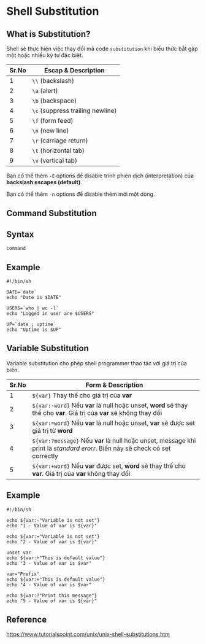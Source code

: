 # Shell Substitution

## What is Substitution?

Shell sẽ thực hiện việc thay đổi mã code `substitution` khi biểu thức bắt gặp một hoặc nhiều ký tự đặc biệt.

| Sr.No | Escap & Description              |
| ----- | -------------------------------- |
| 1     | `\\` (backslash)                 |
| 2     | `\a` (alert)                     |
| 3     | `\b` (backspace)                 |
| 4     | `\c` (suppress trailing newline) |
| 5     | `\f` (form feed)                 |
| 6     | `\n` (new line)                  |
| 7     | `\r` (carriage return)           |
| 8     | `\t` (horizontal tab)            |
| 9     | `\v` (vertical tab)              |

Bạn có thể thêm `-E` options để disable trình phiên dịch (interpretation) của **backslash escapes (default)**.

Bạn có thể thêm `-n` options để disable thêm mới một dòng.

## Command Substitution

## Syntax

`command`

## Example

```shell
#!/bin/sh

DATE=`date`
echo "Date is $DATE"

USERS=`who | wc -l`
echo "Logged in user are $USERS"

UP=`date ; uptime`
echo "Uptime is $UP"
```

## Variable Substitution

Variable substitution cho phép shell programmer thao tác với giá trị của biến.

| Sr.No | Form & Description                                                                                                          |
| ----- | --------------------------------------------------------------------------------------------------------------------------- |
| 1     | `${var}` Thay thế cho giá trị của **var**                                                                                   |
| 2     | `${var:-word}` Nếu **var** là null hoặc unset, **word** sẽ thay thế cho **var**. Giá trị của **var** sẽ không thay đổi      |
| 3     | `${var:=word}` Nếu **var** là null hoặc unset, **var** sẽ được set giá trị từ **word**                                      |
| 4     | `${var:?message}` Nếu **var** là null hoặc unset, message khi print là _standard erorr_. Biến này sẽ check có set correctly |
| 5     | `${var:+word}` Nếu **var** được set, **word** sẽ thay thế cho **var**. Giá trị của **var** không thay đổi                   |

## Example

```shell
#!/bin/sh

echo ${var:-"Variable is not set"}
echo "1 - Value of var is ${var}"

echo ${var:="Variable is not set"}
echo "2 - Value of var is ${var}"

unset var
echo ${var:+"This is default value"}
echo "3 - Value of var is $var"

var="Prefix"
echo ${var:+"This is default value"}
echo "4 - Value of var is $var"

echo ${var:?"Print this message"}
echo "5 - Value of var is ${var}"
```

## Reference

https://www.tutorialspoint.com/unix/unix-shell-substitutions.htm
